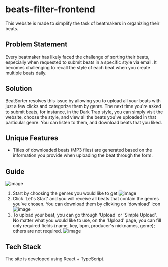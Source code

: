 # beats-filter-frontend

This website is made to simplify the task of beatmakers in organizing their beats.

## Problem Statement

Every beatmaker has likely faced the challenge of sorting their beats, especially when requested to submit beats in a specific style via email. It becomes challenging to recall the style of each beat when you create multiple beats daily.

## Solution

BeatSorter resolves this issue by allowing you to upload all your beats with just a few clicks and categorize them by genre. The next time you're asked to submit beats, for instance, in the Dark Trap style, you can simply visit the website, choose the style, and view all the beats you've uploaded in that particular genre. You can listen to them, and download beats that you liked.

## Unique Features

- Titles of downloaded beats (MP3 files) are generated based on the information you provide when uploading the beat through the form.

## Guide

![image](https://github.com/siqqdev/beats-filter/assets/144137886/db7e366d-e011-476a-86f9-0b193879743d)
1. Start by choosing the genres you would like to get
![image](https://github.com/siqqdev/beats-filter/assets/144137886/9faeb354-1a40-415f-9791-8ab7b97cbb6a)
2. Click 'Let's Start' and you will receive all beats that contain the genres you've chosen. You can download them by clicking on 'download' icon
![image](https://github.com/siqqdev/beats-filter/assets/144137886/63ec0f61-d97f-4269-80b9-6e8e16c3d619)
3. To upload your beat, you can go through 'Upload' or 'Simple Upload'. No matter what you would like to use, on the 'Upload' page, you can fill only required fields (name, key, bpm, producer's nicknames, genre); others are not required.
![image](https://github.com/siqqdev/beats-filter/assets/144137886/a270e761-2c24-488b-9339-68ada2b1427e)





## Tech Stack

The site is developed using React + TypeScript.
